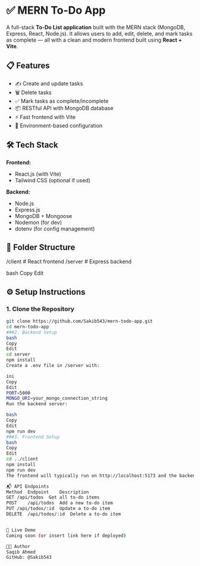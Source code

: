# ✅ MERN To-Do App

A full-stack **To-Do List application** built with the MERN stack (MongoDB, Express, React, Node.js). It allows users to add, edit, delete, and mark tasks as complete — all with a clean and modern frontend built using **React + Vite**.

## 📋 Features

- ✍️ Create and update tasks
- 🗑️ Delete tasks
- ✅ Mark tasks as complete/incomplete
- 📦 RESTful API with MongoDB database
- ⚡ Fast frontend with Vite
- 🔐 Environment-based configuration

## 🛠️ Tech Stack

**Frontend:**
- React.js (with Vite)
- Tailwind CSS (optional if used)

**Backend:**
- Node.js
- Express.js
- MongoDB + Mongoose
- Nodemon (for dev)
- dotenv (for config management)

## 📂 Folder Structure

/client # React frontend
/server # Express backend

bash
Copy
Edit

## ⚙️ Setup Instructions

### 1. Clone the Repository

```bash
git clone https://github.com/Sakib543/mern-todo-app.git
cd mern-todo-app
###2. Backend Setup
bash
Copy
Edit
cd server
npm install
Create a .env file in /server with:

ini
Copy
Edit
PORT=5000
MONGO_URI=your_mongo_connection_string
Run the backend server:

bash
Copy
Edit
npm run dev
###3. Frontend Setup
bash
Copy
Edit
cd ../client
npm install
npm run dev
The frontend will typically run on http://localhost:5173 and the backend on http://localhost:5000.

📬 API Endpoints
Method	Endpoint	Description
GET	/api/todos	Get all to-do items
POST	/api/todos	Add a new to-do item
PUT	/api/todos/:id	Update a to-do item
DELETE	/api/todos/:id	Delete a to-do item


🚀 Live Demo
Coming soon (or insert link here if deployed)

👨‍💻 Author
Saqib Ahmed
GitHub: @Sakib543
